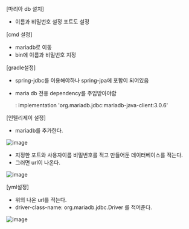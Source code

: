 [마리아 db 설치]

- 이름과 비밀번호 설정 포트도 설정

[cmd 설정]

- mariadb로 이동
- bin에 이름과 비밀번호 지정

[gradle설정]

- spring-jdbc를 이용해야하나 spring-jpa에 포함이 되어있음
- maria db 전용 dependency를 주입받아야함

  : implementation 'org.mariadb.jdbc:mariadb-java-client:3.0.6'
  
[인텔리제이 설정]

- mariadb를 추가한다.

![image](https://user-images.githubusercontent.com/108928206/196020868-84653d3b-6ba2-49d3-965e-f67131aa052a.png)

- 지정한 포트와 사용자이름 비밀번호를 적고 만들어둔 데이터베이스를 적는다.
- 그러면 url이 나온다.

![image](https://user-images.githubusercontent.com/108928206/196020919-96d75ef1-3761-45db-8933-6ffc3cb37d2f.png)

[yml설정]

- 위의 나온 url를 적는다.
- driver-class-name: org.mariadb.jdbc.Driver 를 적어준다.

![image](https://user-images.githubusercontent.com/108928206/196020936-5bfbb657-af4b-497f-9b92-71215f13d6c2.png)

